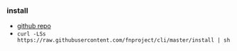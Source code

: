 ### install
- [github repo](https://github.com/fnproject/fn#top)
- `curl -LSs https://raw.githubusercontent.com/fnproject/cli/master/install | sh`
